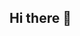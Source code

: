 ## Hi there 👋

<!--
**AmiliaZh/AmiliaZh** is a ✨ _special_ ✨ repository because its `README.md` (this file) appears on your GitHub profile.

Here are some ideas to get you started:

- 🔭 I’m currently working on supporting CTO with fundraising, market entry and traction gain
- 🌱 I’m currently learning coding, python, basic web development 
- 👯 I’m looking to collaborate on growth analytics, startup strategies and AI innovations
- 📫 How to reach me: sc.amilia.zh@gmail.com or (https://www.linkedin.com/in/amilia-zhemaletdinova)
